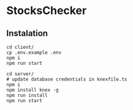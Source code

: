 # StocksChecker

## Instalation
```
cd client/
cp .env.example .env
npm i
npm run start

cd server/
# update database credentials in knexfile.ts
npm i
npm install knex -g
npm run install
npm run start
```
